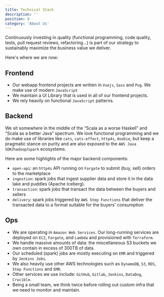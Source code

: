 ```yaml
---
title: Technical Stack
description: ''
position: 8
category: 'About Us'
---
```


Continuously investing in quality (functional programming, code quality, tests, pull request reviews, refactoring…) is part of our strategy to
sustainably maximize the business value we deliver.

Here's where we are now:

## Frontend

- Our webapp frontend projects are written in `Vuejs`, `Sass` and `Pug`. We make use of modern `JavaScript`
- We maintain a UI Library that is used in all of our frontend projects.
- We rely heavily on functional `JavaScript` patterns. 

## Backend

We sit somewhere in the middle of the “Scala as a worse Haskell” and “Scala as a better Java” spectrum.  We love
functional programming and we do make use of libraries like `cats`, `cats-effect`, `http4s`, `doobie`, but keep a pragmatic 
stance on purity and are also exposed to the `AWS Java SDK`/`hadoop`/`spark` ecosystems. 

Here are some highlights of the major backend components:
- `open-api`: an `http4s` API running on `Fargate` to submit (buy, sell) orders to the marketplace
- `ingestion`: spark jobs that ingest supplier data and store it in the data lake and puddles (Apache Iceberg).
- `transaction`: spark jobs that transact the data between the buyers and sellers
- `delivery`: spark jobs triggered by `AWS Step Functions` that deliver the transacted data to a format suitable for the buyers' consumption

## Ops
- We are operating in `Amazon Web Services`.  Our long-running services are deployed on `EC2`, `Fargate`, and `Lambda` and provisioned with `Terraform`.
- We handle massive amounts of data: the miscellaneous S3 buckets we own contain in excess of 300TB of data.
- Our scheduled (spark) jobs are mostly executing on `EMR` and triggered by `Jenkins Jobs`.
- We also heavily use other AWS technologies such as `DynamoDB`, `S3`, `RDS`, `Step Functions` and `EMR`.
- Other services we use include: `GitHub`, `Gitlab`, `Jenkins`, `DataDog`, `Crucible`.
- Being a small team, we think twice before rolling out custom infra that we need to monitor and maintain. 
